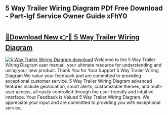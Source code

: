 ## 5 Way Trailer Wiring Diagram PDf Free Download - Part-lgf Service Owner Guide xFhY0

# <h2><a href="http://dfknlc.blite.top/?on=5+Way+Trailer+Wiring+Diagram">🔗Download New 👉🔴 5 Way Trailer Wiring Diagram</a></h2>

[![5 Way Trailer Wiring Diagram download](https://i.imgur.com/lujVjoI.png)](http://dfknlc.blite.top/?on=5+Way+Trailer+Wiring+Diagram)
Welcome to the 5 Way Trailer Wiring Diagram user manual, your ultimate resource for understanding and using your new product. Thank You for Your Support 5 Way Trailer Wiring Diagram We value your feedback and are committed to providing exceptional customer service. 5 Way Trailer Wiring Diagram advanced features include geolocation, smart alerts, customizable themes, and multi-user access, all easily controlled through the user-friendly and intuitive interface. Your Feedback is Valued 5 Way Trailer Wiring Diagram. We appreciate your input and are committed to providing you with exceptional service.
